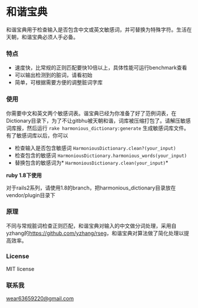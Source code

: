 # 和谐宝典

和谐宝典用于检查输入是否包含中文或英文敏感词，并可替换为特殊字符。生活在天朝，和谐宝典必须人手必备。

### 特点

* 速度快，比常规的正则匹配要快10倍以上，具体性能可运行benchmark查看
* 可以输出检测到的脏词，请看初始
* 简单，可根据需要方便的调整脏词字库

### 使用

你需要中文和英文两个敏感词表。谐宝典已经为你准备了好了范例词表，在Dictionary目录下，为了不让gitbhu被天朝和谐，词库被压缩打包了。请解压敏感词库报，然后运行 `rake harmonious_dictionary:generate` 生成敏感词库文件。有了敏感词库以后，你可以

* 检查输入是否包含敏感词 `HarmoniousDictionary.clean?(your_input)`
* 检查包含的敏感词 `HarmoniousDictionary.harmonious_words(your_input)`
* 替换包含的敏感词为* `HarmoniousDictionary.clean(your_input)`* 

**ruby 1.8下使用**

对于rails2系列，请使用1.8的branch，把harmonious_dictionary目录放在vendor/plugin目录下



### 原理

不同与常规脏词检查正则匹配，和谐宝典对输入的中文做分词处理，采用自yzhang的<https://github.com/yzhang/rseg>，和谐宝典对算法做了简化处理以提高效率。

### License

MIT license

### 联系我
<wear63659220@gmail.com>